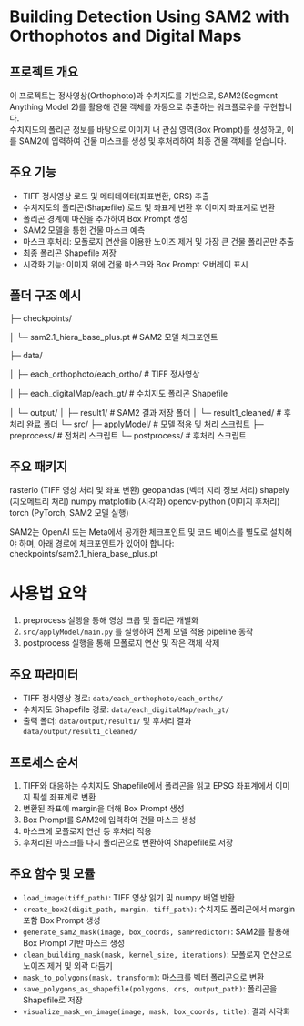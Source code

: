 # Building Detection Using SAM2 with Orthophotos and Digital Maps

## 프로젝트 개요
이 프로젝트는 정사영상(Orthophoto)과 수치지도를 기반으로, SAM2(Segment Anything Model 2)를 활용해 건물 객체를 자동으로 추출하는 워크플로우를 구현합니다.  
수치지도의 폴리곤 정보를 바탕으로 이미지 내 관심 영역(Box Prompt)를 생성하고, 이를 SAM2에 입력하여 건물 마스크를 생성 및 후처리하여 최종 건물 객체를 얻습니다.

## 주요 기능
- TIFF 정사영상 로드 및 메타데이터(좌표변환, CRS) 추출  
- 수치지도의 폴리곤(Shapefile) 로드 및 좌표계 변환 후 이미지 좌표계로 변환  
- 폴리곤 경계에 마진을 추가하여 Box Prompt 생성  
- SAM2 모델을 통한 건물 마스크 예측  
- 마스크 후처리: 모폴로지 연산을 이용한 노이즈 제거 및 가장 큰 건물 폴리곤만 추출  
- 최종 폴리곤 Shapefile 저장  
- 시각화 기능: 이미지 위에 건물 마스크와 Box Prompt 오버레이 표시  

## 폴더 구조 예시
├─ checkpoints/

│ └─ sam2.1_hiera_base_plus.pt # SAM2 모델 체크포인트

├─ data/

│ ├─ each_orthophoto/each_ortho/ # TIFF 정사영상

│ ├─ each_digitalMap/each_gt/ # 수치지도 폴리곤 Shapefile

│ └─ output/
│   ├─ result1/ # SAM2 결과 저장 폴더
│   └─ result1_cleaned/ # 후처리 완료 폴더
└─ src/
├─ applyModel/ # 모델 적용 및 처리 스크립트
├─ preprocess/ # 전처리 스크립트
└─ postprocess/ # 후처리 스크립트

## 주요 패키지
rasterio (TIFF 영상 처리 및 좌표 변환)
geopandas (벡터 지리 정보 처리)
shapely (지오메트리 처리)
numpy
matplotlib (시각화)
opencv-python (이미지 후처리)
torch (PyTorch, SAM2 모델 실행)

SAM2는 OpenAI 또는 Meta에서 공개한 체크포인트 및 코드 베이스를 별도로 설치해야 하며, 아래 경로에 체크포인트가 있어야 합니다:
checkpoints/sam2.1_hiera_base_plus.pt

# 사용법 요약
1. preprocess 실행을 통해 영상 크롭 및 폴리곤 개별화
2. `src/applyModel/main.py` 를 실행하여 전체 모델 적용 pipeline 동작
3. postprocess 실행을 통해 모폴로지 연산 및 작은 객체 삭제

## 주요 파라미터
- TIFF 정사영상 경로: `data/each_orthophoto/each_ortho/`
- 수치지도 Shapefile 경로: `data/each_digitalMap/each_gt/`
- 출력 폴더: `data/output/result1/` 및 후처리 결과 `data/output/result1_cleaned/`

## 프로세스 순서
1. TIFF와 대응하는 수치지도 Shapefile에서 폴리곤을 읽고 EPSG 좌표계에서 이미지 픽셀 좌표계로 변환  
2. 변환된 좌표에 margin을 더해 Box Prompt 생성  
3. Box Prompt를 SAM2에 입력하여 건물 마스크 생성  
4. 마스크에 모폴로지 연산 등 후처리 적용  
5. 후처리된 마스크를 다시 폴리곤으로 변환하여 Shapefile로 저장  

## 주요 함수 및 모듈
- `load_image(tiff_path)`: TIFF 영상 읽기 및 numpy 배열 반환  
- `create_box2(digit_path, margin, tiff_path)`: 수치지도 폴리곤에서 margin 포함 Box Prompt 생성  
- `generate_sam2_mask(image, box_coords, samPredictor)`: SAM2를 활용해 Box Prompt 기반 마스크 생성  
- `clean_building_mask(mask, kernel_size, iterations)`: 모폴로지 연산으로 노이즈 제거 및 외곽 다듬기  
- `mask_to_polygons(mask, transform)`: 마스크를 벡터 폴리곤으로 변환  
- `save_polygons_as_shapefile(polygons, crs, output_path)`: 폴리곤을 Shapefile로 저장  
- `visualize_mask_on_image(image, mask, box_coords, title)`: 결과 시각화  


